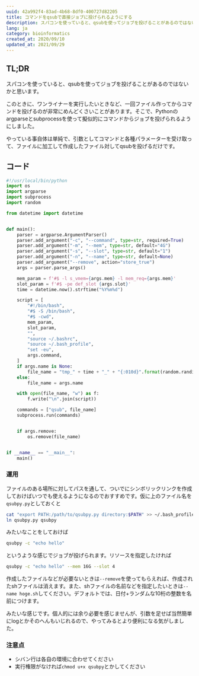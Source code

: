 ```yaml
---
uuid: 42a992f4-83ad-4b68-8df0-400727d82205
title: コマンドをqsubで直接ジョブに投げられるようにする
description: スパコンを使っていると、qsubを使ってジョブを投げることがあるのではないかと思います。このときに、ワンライナーを実行したいときなど、一回ファイル作ってからコマンドを投げるのが非常にめんどくさいことがあります。そこで、Pythonのargparseとsubprocessを使って擬似的にコマンドからジョブを投げられるようにしました。
lang: ja
category: bioinformatics
created_at: 2020/09/10
updated_at: 2021/09/29
---
```


## TL;DR

スパコンを使っていると、qsubを使ってジョブを投げることがあるのではないかと思います。

このときに、ワンライナーを実行したいときなど、一回ファイル作ってからコマンドを投げるのが非常にめんどくさいことがあります。そこで、Pythonのargparseとsubprocessを使って擬似的にコマンドからジョブを投げられるようにしました。

やっている事自体は単純で、引数としてコマンドと各種パラメーターを受け取って、ファイルに加工して作成したファイル対してqsubを投げるだけです。

## コード

```python
#!/usr/local/bin/python
import os
import argparse
import subprocess
import random

from datetime import datetime


def main():
    parser = argparse.ArgumentParser()
    parser.add_argument("-c", "--command", type=str, required=True)
    parser.add_argument("-m", "--mem", type=str, default="4G")
    parser.add_argument("-s", "--slot", type=str, default="1")
    parser.add_argument("-n", "--name", type=str, default=None)
    parser.add_argument("--remove", action="store_true")
    args = parser.parse_args()

    mem_param = f'#$ -l s_vmem={args.mem} -l mem_req={args.mem}'
    slot_param = f'#$ -pe def_slot {args.slot}'
    time = datetime.now().strftime("%Y%m%d")

    script = [
        "#!/bin/bash",
        "#$ -S /bin/bash",
        "#$ -cwd",
        mem_param,
        slot_param,
        "",
        "source ~/.bashrc",
        "source ~/.bash_profile",
        "set -eu",
        args.command,
    ]
    if args.name is None:
        file_name = "tmp_" + time + "_" + "{:010d}".format(random.randint(0, 10**10)) + ".sh"
    else:
        file_name = args.name

    with open(file_name, "w") as f:
        f.write("\n".join(script))

    commands = ["qsub", file_name]
    subprocess.run(commands)


    if args.remove:
        os.remove(file_name)


if __name__ == "__main__":
    main()
```

### 運用

ファイルのある場所に対してパスを通して、ついでにシンボリックリンクを作成しておけばいつでも使えるようになるのでおすすめです。仮に上のファイル名を`qsubpy.py`としておくと

```bash
cat "export PATH:/path/to/qsubpy.py directory:$PATH" >> ~/.bash_profile
ln qsubpy.py qsubpy
```

みたいなことをしておけば
```bash
qsubpy -c "echo hello"
```

というような感じでジョブが投げられます。リソースを指定したければ

```bash
qsubpy -c "echo hello" --mem 16G --slot 4
```

作成したファイルなどが必要ないときは`--remove`を使ってもらえれば、作成されたshファイルは消えます。また、shファイルの名前などを指定したいときは`--name hoge.sh`してください。デフォルトでは、日付+ランダムな10桁の整数を名前につけます。

みたいな感じです。個人的には余り必要を感じませんが、引数を足せば当然簡単にlogとかそのへんもいじれるので、やってみるとより便利になる気がしました。

### 注意点
- シバン行は各自の環境に合わせてください
- 実行権限がなければ`chmod u+x qsubpy`とかしてください